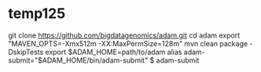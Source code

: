 # temp125
git clone https://github.com/bigdatagenomics/adam.git
cd adam
export "MAVEN_OPTS=-Xmx512m -XX:MaxPermSize=128m"
mvn clean package -DskipTests
export $ADAM_HOME=path/to/adam
alias adam-submit="$ADAM_HOME/bin/adam-submit"
$ adam-submit
